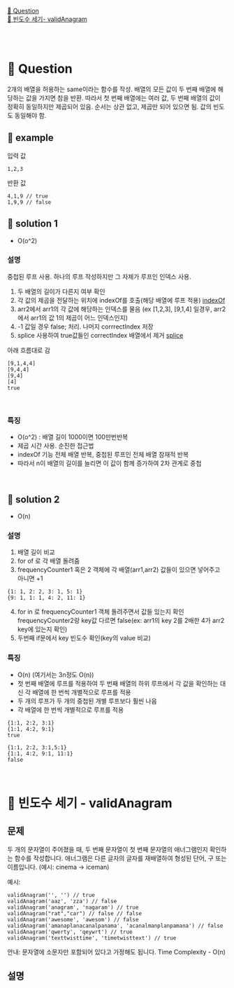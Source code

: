 <a href="#1">🐣 Question</a> <br/>
<a href="#2">🐣 빈도수 세기- validAnagram</a>

<br/>
<br/>

# 🐣 Question <span id="1">
2개의 배열을 허용하는 same이라는 함수를 작성. 
배열의 모든 값이 두 번째 배열에 해당하는 값을 가지면 참을 반환.
따라서 첫 번째 배열에는 여러 값, 두 번째 배열의 값이 정확히 동일하지만 제곱되어 있음.
순서는 상관 없고, 제곱만 되어 있으면 됨. 값의 빈도도 동일해야 함.

## 🐣 example
입력 값
```
1,2,3
```
반환 값
```
4,1,9 // true
1,9,9 // false
``` 

## 🐣 solution 1
- O(o^2)

### 설명

중첩된 루프 사용. 하나의 루프 작성하지만 그 자체가 루프인 인덱스 사용.
1. 두 배열의 길이가 다른지 여부 확인
2. 각 값의 제곱을 전달하는 위치에 indexOf를 호출(해당 배열에 루프 적용)
    [indexOf ](https://developer.mozilla.org/ko/docs/Web/JavaScript/Reference/Global_Objects/Array/indexOf)
3. arr2에서 arr1의 각 값에 해당하는 인덱스를 물음
(ex [1,2,3], [9,1,4] 일경우, arr2에서 arr1의 값 1의 제곱이 어느 인덱스인지)
4. -1 값일 경우 false; 처리. 나머지 corrrectIndex 저장
5. splice 사용하여 true값들인 correctIndex 배열에서 제거 
    [splice](https://developer.mozilla.org/ko/docs/Web/JavaScript/Reference/Global_Objects/Array/splice)

아래 흐름대로 감
```
[9,1,4,4]
[9,4,4]
[9,4]
[4]
true
```
</br>

### 특징

- O(o^2) : 배열 길이 1000이면 100만번반복
- 제곱 시간 사용. 순진한 접근법
- indexOf 기능 전체 배열 반복, 중첩된 루프인 전체 배열 잠재적 반복
- 따라서 n이 배열의 길이를 늘리면 이 값이 함께 증가하여 2차 관계로 중첩

</br>


## 🐣 solution 2
- O(n)

### 설명
1. 배열 길이 비교
2. for of 로 각 배열 돌려줌
3. frequencyCounter1 혹은 2 객체에 각 배열(arr1,arr2) 값들이 있으면 넣어주고 아니면 +1
```
{1: 1, 2: 2, 3: 1, 5: 1}
{9: 1, 1: 1, 4: 2, 11: 1}
```
4. for in 로 frequencyCounter1 객체 돌려주면서 값들 있는지 확인 
frequencyCounter2랑 key값 다르면 false(ex: arr1의 key 2를 2배한 4가 arr2 key에 있는지 확인) 
5. 두번째 if문에서 key 빈도수 확인(key의 value 비교)


### 특징
- O(n) (여기서는 3n정도 O(n))
- 첫 번째 배열에 루프를 적용하여 두 번째 배열의 하위 루프에서 각 값을 확인하는 대신 각 배열에 한 번씩 개별적으로 루프를 적용
- 두 개의 루프가 두 개의 중첩된 개별 루프보다 훨씬 나음
- 각 배열에 한 번씩 개별적으로 루프를 적용

```
{1:1, 2:2, 3:1}
{1:1, 4:2, 9:1}
true
```
```
{1:1, 2:2, 3:1,5:1}
{1:1, 4:2, 9:1, 11:1}
false
```

<br/>

# 🐣 빈도수 세기 - validAnagram <span id="2">

## 문제
두 개의 문자열이 주어졌을 때, 두 번째 문자열이 첫 번째 문자열의 애너그램인지 확인하는 함수를 작성합니다. 애너그램은 다른 글자의 글자를 재배열하여 형성된 단어, 구 또는 이름입니다. (예시: cinema -> iceman)

예시:
```
validAnagram('', '') // true
validAnagram('aaz', 'zza') // false
validAnagram('anagram', 'nagaram') // true
validAnagram("rat","car") // false // false
validAnagram('awesome', 'awesom') // false
validAnagram('amanaplanacanalpanama', 'acanalmanplanpamana') // false
validAnagram('qwerty', 'qeywrt') // true
validAnagram('texttwisttime', 'timetwisttext') // true
```
안내: 문자열에 소문자만 포함되어 있다고 가정해도 됩니다.
Time Complexity - O(n)

## 설명
